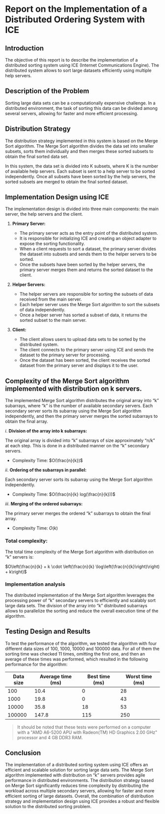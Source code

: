 # **Report on the Implementation of a Distributed Ordering System with ICE**

## **Introduction**

The objective of this report is to describe the implementation of a distributed sorting system using ICE (Internet Communications Engine). The distributed system allows to sort large datasets efficiently using multiple help servers.

## **Description of the Problem**

Sorting large data sets can be a computationally expensive challenge. In a distributed environment, the task of sorting this data can be divided among several servers, allowing for faster and more efficient processing.

## **Distribution Strategy**

The distribution strategy implemented in this system is based on the Merge Sort algorithm. The Merge Sort algorithm divides the data set into smaller subsets, sorts them individually and then merges these sorted subsets to obtain the final sorted data set.

In this system, the data set is divided into K subsets, where K is the number of available help servers. Each subset is sent to a help server to be sorted independently. Once all subsets have been sorted by the help servers, the sorted subsets are merged to obtain the final sorted dataset.

## **Implementation Design using ICE**

The implementation design is divided into three main components: the main server, the help servers and the client.

1. **Primary Server:**
   - The primary server acts as the entry point of the distributed system.
   - It is responsible for initializing ICE and creating an object adapter to expose the sorting functionality.
   - When a client requests to sort a dataset, the primary server divides the dataset into subsets and sends them to the helper servers to be sorted.
   - Once the subsets have been sorted by the helper servers, the primary server merges them and returns the sorted dataset to the client.

2. **Helper Servers:**
   - The helper servers are responsible for sorting the subsets of data received from the main server.
   - Each helper server uses the Merge Sort algorithm to sort the subsets of data independently.
   - Once a helper server has sorted a subset of data, it returns the sorted subset to the main server.

3. **Client:**
   - The client allows users to upload data sets to be sorted by the distributed system.
   - The client connects to the primary server using ICE and sends the dataset to the primary server for processing.
   - Once the dataset has been sorted, the client receives the sorted dataset from the primary server and displays it to the user.

## **Complexity of the Merge Sort algorithm implemented with distribution on k servers.**

The implemented Merge Sort algorithm distributes the original array into “k” subarrays, where “k” is the number of available secondary servers. Each secondary server sorts its subarray using the Merge Sort algorithm independently, and then the primary server merges the sorted subarrays to obtain the final array.

$i$. **Division of the array into k subarrays:**

The original array is divided into “k” subarrays of size approximately “n/k” at each step. This is done in a distributed manner on the “k” secondary servers.

- Complexity Time: $O(\frac{n}{k})$

$ii$. **Ordering of the subarrays in parallel:**

Each secondary server sorts its subarray using the Merge Sort algorithm independently.

- Complexity Time: $O(\frac{n}{k} log(\frac{n}{k}))$

$iii$. **Merging of the ordered subarrays:**

The primary server merges the ordered “k” subarrays to obtain the final array.

- Complexity Time: $O(k)$

### Total complexity:

The total time complexity of the Merge Sort algorithm with distribution on “k” servers is:

$O\left(\frac{n}{k} + k \cdot \left(\frac{n}{k} \log\left(\frac{n}{k}\right)\right) + k\right)$

### Implementation analysis

The distributed implementation of the Merge Sort algorithm leverages the processing power of “k” secondary servers to efficiently and scalably sort large data sets. The division of the array into “k” distributed subarrays allows to parallelize the sorting and reduce the overall execution time of the algorithm.

## **Testing Design and Results**

To test the performance of the algorithm, we tested the algorithm with four different data sizes of 100, 1000, 10000 and 100000 data. For all of them the sorting time was checked 11 times, omitting the first one, and then an average of these times was performed, which resulted in the following performance for the algorithm:

|Data size|Average time (ms)|Best time (ms)|Worst time (ms)|
|-|-|-|-|
|100|10.4|0|28|
|1000|19.8|0|43|
|10000|35.8|18|53|
|100000|147.8|115|250|

> It should be noted that these tests were performed on a computer with a "AMD A6-5200 APU with Radeon(TM) HD Graphics 2.00 GHz" processor and 4 GB DDR3 RAM.

## **Conclusion**

The implementation of a distributed sorting system using ICE offers an efficient and scalable solution for sorting large data sets. The Merge Sort algorithm implemented with distribution on “k” servers provides agile performance in distributed environments. The distribution strategy based on Merge Sort significantly reduces time complexity by distributing the workload across multiple secondary servers, allowing for faster and more efficient sorting of large datasets. Overall, the combination of distribution strategy and implementation design using ICE provides a robust and flexible solution to the distributed sorting problem.